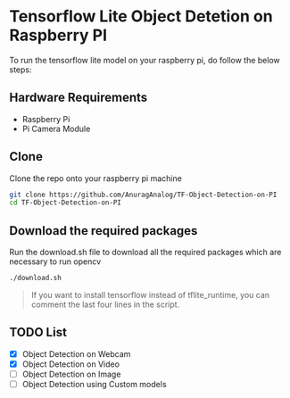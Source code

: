 # Tensorflow Lite Object Detetion on Raspberry PI

To run the tensorflow lite model on your raspberry pi, do follow the below steps:

## Hardware Requirements

* Raspberry Pi
* Pi Camera Module

## Clone

Clone the repo onto your raspberry pi machine

```bash
git clone https://github.com/AnuragAnalog/TF-Object-Detection-on-PI
cd TF-Object-Detection-on-PI
```

## Download the required packages

Run the download.sh file to download all the required packages which are necessary to run opencv

```bash
./download.sh
```

> If you want to install tensorflow instead of tflite_runtime, you can comment the last four lines in the script.

## TODO List

- [x] Object Detection on Webcam
- [x] Object Detection on Video
- [ ] Object Detection on Image
- [ ] Object Detection using Custom models